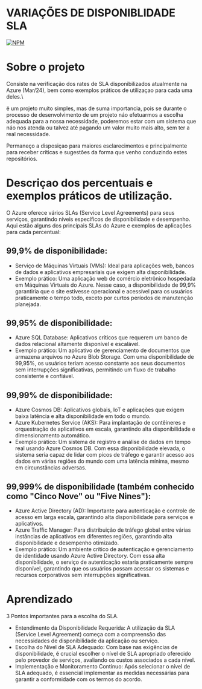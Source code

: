 # VARIAÇÕES DE DISPONIBLIDADE SLA
[![NPM](https://img.shields.io/npm/l/react)](https://github.com/Bongiorno14/Projeto_reconhecimento-_Rostos/blob/main/LICENSE) 

# Sobre o projeto

Consiste na verificação dos rates de SLA disponibilizados atualmente na Azure (Mar/24), bem como exemplos práticos de utilizaçao para cada uma deles.\

ë um projeto muito simples, mas de suma importancia, pois se durante o processo de desenvolvimento de um projeto náo efetuarmos a escolha adequada para a nossa necessidade, poderemos estar com um sistema que náo nos atenda ou talvez até pagando um valor muito mais alto, sem ter a real necessidade.

Permaneço a disposiçao para maiores esclarecimentos e principalmente para receber críticas e sugestões da forma que venho conduzindo estes repositórios.

# Descriçao dos percentuais e exemplos práticos de utilização.

O Azure oferece vários SLAs (Service Level Agreements) para seus serviços, garantindo níveis específicos de disponibilidade e desempenho. Aqui estão alguns dos principais SLAs do Azure e exemplos de aplicações para cada percentual:

## 99,9% de disponibilidade:
- Serviço de Máquinas Virtuais (VMs): Ideal para aplicações web, bancos de dados e aplicativos empresariais que exigem alta disponibilidade.
- Exemplo prático: Uma aplicação web de comércio eletrônico hospedada em Máquinas Virtuais do Azure. Nesse caso, a disponibilidade de 99,9% garantiria que o site estivesse operacional e acessível para os usuários praticamente o tempo todo, exceto por curtos períodos de manutenção planejada.

## 99,95% de disponibilidade:
- Azure SQL Database: Aplicativos críticos que requerem um banco de dados relacional altamente disponível e escalável.
- Exemplo prático: Um aplicativo de gerenciamento de documentos que armazena arquivos no Azure Blob Storage. Com uma disponibilidade de 99,95%, os usuários teriam acesso constante aos seus documentos sem interrupções significativas, permitindo um fluxo de trabalho consistente e confiável.
  
## 99,99% de disponibilidade:
- Azure Cosmos DB: Aplicativos globais, IoT e aplicações que exigem baixa latência e alta disponibilidade em todo o mundo.
- Azure Kubernetes Service (AKS): Para implantação de contêineres e orquestração de aplicativos em escala, garantindo alta disponibilidade e dimensionamento automático.
- Exemplo prático: Um sistema de registro e análise de dados em tempo real usando Azure Cosmos DB. Com essa disponibilidade elevada, o sistema seria capaz de lidar com picos de tráfego e garantir acesso aos dados em várias regiões do mundo com uma latência mínima, mesmo em circunstâncias adversas.
  
## 99,999% de disponibilidade (também conhecido como "Cinco Nove" ou "Five Nines"):
- Azure Active Directory (AD): Importante para autenticação e controle de acesso em larga escala, garantindo alta disponibilidade para serviços e aplicativos.
- Azure Traffic Manager: Para distribuição de tráfego global entre várias instâncias de aplicativos em diferentes regiões, garantindo alta disponibilidade e desempenho otimizado.
- Exemplo prático: Um ambiente crítico de autenticação e gerenciamento de identidade usando Azure Active Directory. Com essa alta disponibilidade, o serviço de autenticação estaria praticamente sempre disponível, garantindo que os usuários possam acessar os sistemas e recursos corporativos sem interrupções significativas.
  
# Aprendizado

3 Pontos importantes para a escolha do SLA.
- Entendimento da Disponibilidade Requerida: A utilização da SLA (Service Level Agreement) começa com a compreensão das necessidades de disponibilidade da aplicação ou serviço. 
- Escolha do Nível de SLA Adequado: Com base nas exigências de disponibilidade, é crucial escolher o nível de SLA apropriado oferecido pelo provedor de serviços, avaliando os custos associados a cada nível.
- Implementação e Monitoramento Contínuo: Após selecionar o nível de SLA adequado, é essencial implementar as medidas necessárias para garantir a conformidade com os termos do acordo. 
